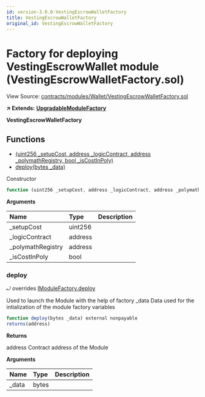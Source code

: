 ```yaml
---
id: version-3.0.0-VestingEscrowWalletFactory
title: VestingEscrowWalletFactory
original_id: VestingEscrowWalletFactory
---
```


# Factory for deploying VestingEscrowWallet module \(VestingEscrowWalletFactory.sol\)

View Source: [contracts/modules/Wallet/VestingEscrowWalletFactory.sol](https://github.com/remon-nashid/polymath-core/tree/0c5593835be9dcec69d8de5b12eb17bc7cd77adc/contracts/modules/Wallet/VestingEscrowWalletFactory.sol)

**↗ Extends:** [**UpgradableModuleFactory**](upgradablemodulefactory.md)

**VestingEscrowWalletFactory**

## Functions

* [\(uint256 \_setupCost, address \_logicContract, address \_polymathRegistry, bool \_isCostInPoly\)](vestingescrowwalletfactory.md)
* [deploy\(bytes \_data\)](vestingescrowwalletfactory.md#deploy)

Constructor

```javascript
function (uint256 _setupCost, address _logicContract, address _polymathRegistry, bool _isCostInPoly) public nonpayable UpgradableModuleFactory
```

**Arguments**

| Name | Type | Description |
| :--- | :--- | :--- |
| \_setupCost | uint256 |  |
| \_logicContract | address |  |
| \_polymathRegistry | address |  |
| \_isCostInPoly | bool |  |

### deploy

⤾ overrides [IModuleFactory.deploy](imodulefactory.md#deploy)

Used to launch the Module with the help of factory \_data Data used for the intialization of the module factory variables

```javascript
function deploy(bytes _data) external nonpayable
returns(address)
```

**Returns**

address Contract address of the Module

**Arguments**

| Name | Type | Description |
| :--- | :--- | :--- |
| \_data | bytes |  |

